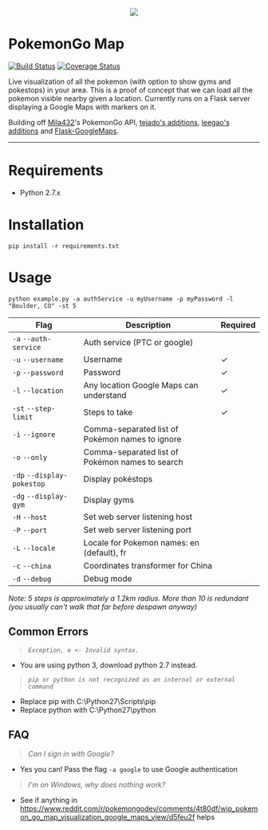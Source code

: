 <p align="center">
<img src="https://cloud.githubusercontent.com/assets/7145349/16916971/6bd3343a-4cb4-11e6-86cc-e3bc9399a9b0.png">
</p>

# PokemonGo Map

[![Build Status](https://travis-ci.org/AHAAAAAAA/PokemonGo-Map.svg?branch=master)](https://travis-ci.org/AHAAAAAAA/PokemonGo-Map)  [![Coverage Status](https://coveralls.io/repos/github/AHAAAAAAA/PokemonGo-Map/badge.svg?branch=master)](https://coveralls.io/github/AHAAAAAAA/PokemonGo-Map?branch=master)

Live visualization of all the pokemon (with option to show gyms and pokestops) in your area. This is a proof of concept that we can load all the pokemon visible nearby given a location. Currently runs on a Flask server displaying a Google Maps with markers on it.

Building off [Mila432](https://github.com/Mila432/Pokemon_Go_API)'s PokemonGo API, [tejado's additions](https://github.com/tejado/pokemongo-api-demo), [leegao's additions](https://github.com/leegao/pokemongo-api-demo/tree/simulation) and [Flask-GoogleMaps](https://github.com/rochacbruno/Flask-GoogleMaps).

---

# Requirements
* Python 2.7.x

# Installation
`pip install -r requirements.txt`

# Usage
`python example.py -a authService -u myUsername -p myPassword -l "Boulder, CO" -st 5`

| Flag                       | Description                                     | Required |
|----------------------------|-------------------------------------------------|----------|
| `-a` `--auth-service`      | Auth service (PTC or google)                    |          |
| `-u` `--username`          | Username                                        | ✓        |
| `-p` `--password`          | Password                                        | ✓        |
| `-l` `--location`          | Any location Google Maps can understand         | ✓        |
| `-st` `--step-limit`       | Steps to take                                   | ✓        |
| `-i` `--ignore`            | Comma-separated list of Pokémon names to ignore |          |
| `-o` `--only`              | Comma-separated list of Pokémon names to search |          |
| `-dp` `--display-pokestop` | Display pokéstops                               |          |
| `-dg` `--display-gym`      | Display gyms                                    |          |
| `-H` `--host`              | Set web server listening host                   |          |
| `-P` `--port`              | Set web server listening port                   |          |
| `-L` `--locale`            | Locale for Pokemon names: en (default), fr      |          |
| `-c` `--china`             | Coordinates transformer for China               |          |
| `-d` `--debug`             | Debug mode                                      |          |

_Note:
5 steps is approximately a 1.2km radius. More than 10 is redundant (you usually can't walk that far before despawn anyway)_

## Common Errors
> _`Exception, e <- Invalid syntax.`_

* You are using python 3, download python 2.7 instead.

> _`pip or python is not recognized as an internal or external command`_

* Replace pip with C:\Python27\Scripts\pip
* Replace python with C:\Python27\python

## FAQ
> _Can I sign in with Google?_

* Yes you can! Pass the flag `-a google` to use Google authentication

> _I'm on Windows, why does nothing work?_

* See if anything in https://www.reddit.com/r/pokemongodev/comments/4t80df/wip_pokemon_go_map_visualization_google_maps_view/d5feu2f helps
